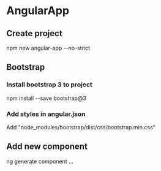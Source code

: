 # AngularApp

## Create project
npm new angular-app --no-strict


## Bootstrap
### Install bootstrap 3 to project
npm install --save bootstrap@3

### Add styles in angular.json
Add "node_modules/bootstrap/dist/css/bootstrap.min.css"

## Add new component
ng generate component ...